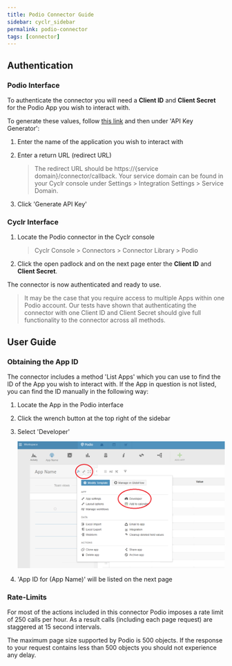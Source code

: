 ```yaml
---
title: Podio Connector Guide
sidebar: cyclr_sidebar
permalink: podio-connector
tags: [connector]
---
```


## Authentication

### Podio Interface

To authenticate the connector you will need a **Client ID** and **Client Secret** for the Podio App you wish to interact with.

To generate these values, follow [this link](https://podio.com/settings/api) and then under 'API Key Generator':

1. Enter the name of the application you wish to interact with
2. Enter a return URL (redirect URL)

   > The redirect URL should be https://{service domain}/connector/callback. Your service domain can be found in your Cyclr console under Settings > Integration Settings > Service Domain.

3. Click 'Generate API Key'

### Cyclr Interface

1. Locate the Podio connector in the Cyclr console

   > Cyclr Console > Connectors > Connector Library > Podio

2. Click the open padlock and on the next page enter the **Client ID** and **Client Secret**.

The connector is now authenticated and ready to use.

> It may be the case that you require access to multiple Apps within one Podio account. Our tests have shown that authenticating the connector with one Client ID and Client Secret should give full functionality to the connector across all methods.

## User Guide

### Obtaining the App ID

The connector includes a method 'List Apps' which you can use to find the ID of the App you wish to interact with. If the App in question is not listed, you can find the ID manually in the following way:

1. Locate the App in the Podio interface
2. Click the wrench button at the top right of the sidebar
3. Select 'Developer'

   ![podio interface](./images/podio_screenshot_1.png)

4. 'App ID for (App Name)' will be listed on the next page

### Rate-Limits

For most of the actions included in this connector Podio imposes a rate limit of 250 calls per hour. As a result calls (including each page request) are staggered at 15 second intervals.

The maximum page size supported by Podio is 500 objects. If the response to your request contains less than 500 objects you should not experience any delay.
